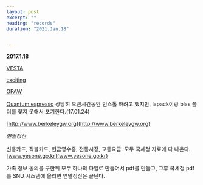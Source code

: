 ```yaml
---
layout: post
excerpt: ""
heading: "records"
duration: "2021.Jan.18"


---
```



**2017.1.18**

[VESTA](http://jp-minerals.org/vesta/en/download.html)

[exciting](http://exciting-code.org)

[GPAW](https://wiki.fysik.dtu.dk/gpaw/index.html)

[Quantum espresso](http://www.quantum-espresso.org)
상당히 오랜시간동안 인스톨 하려고 했지만, lapack이랑 blas 폴더를 찾지 못해서 포기한다.(17.01.24)

[http://www.berkeleygw.org](http://www.berkeleygw.org)




*연말정산*

신용카드, 직불카드, 현금영수증, 전통시장, 교통요금. 모두 국세청 자료에 다 나온다. [www.yesone.go.kr](www.yesone.go.kr)

가족 정보 동의를 구한뒤 모두 하나의 파일로 만들어서 pdf를 만들고, 그후 국세청 pdf를 SNU 시스템에 올리면 연말정산은 끝난다.
